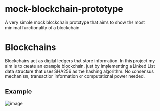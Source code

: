 # mock-blockchain-prototype
A very simple mock blockchain prototype that aims to show the most minimal functionality of a blockchain.

# Blockchains
Blockchains act as digital ledgers that store information. In this project my aim is to create an example blockchain, just by implementing a Linked List data structure that uses SHA256 as the hashing algorithm. No consensus mechanism, transaction information or computational power needed.

## Example
![image](https://user-images.githubusercontent.com/59148413/173256080-2e342cfb-3dd4-4467-bb74-b24200a83149.png)
